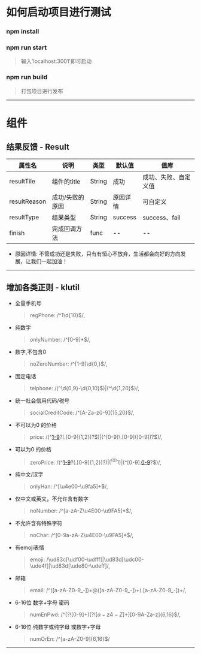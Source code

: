 # 如何启动项目进行测试

###  npm install

### npm run start

> 输入'localhost:3001'即可启动

### npm run build

> 打包项目进行发布
---
# 组件

## 结果反馈 - Result

|属性名 | 说明 | 类型 | 默认值 | 值库 |
| --------- | ---------- | ---------- | ---------- | --------- |
| resultTile | 组件的title | String | 成功 | 成功、失败、自定义值 |
| resultReason | 成功/失败的原因 | String | 原因详情 | 可自定义 |
| resultType | 结果类型 | String | success | success、fail |
| finish | 完成回调方法 |func| -- | -- | -- |

* 原因详情: 不管成功还是失败，只有有恒心不放弃，生活都会向好的方向发展，让我们一起加油！

---
## 增加各类正则 - klutil

* 全量手机号
    > regPhone: /^1\d{10}$/,
* 纯数字
    > onlyNumber: /^[0-9]*$/,
* 数字,不包含0
    > noZeroNumber: /^[1-9]\d{0,}$/,
* 固定电话
    > telphone: /(^\d{0,9}-\d{0,10}$)|(^\d{1,20}$)/,
* 统一社会信用代码/税号
    > socialCreditCode: /^[A-Za-z0-9]{15,20}$/,
* 不可以为0 的价格
    > price: /(^[1-9]([0-9]+)?(\.[0-9]{1,2})?$)|(^[0-9]\.[0-9]([0-9])?$)/,
* 可以为0 的价格
    > zeroPrice: /(^[1-9]([0-9]+)?(\.[0-9]{1,2})?$)|(^(0){1}$)|(^[0-9]\.[0-9]([0-9])?$)/,
* 纯中文/汉字
    > onlyHan: /^[\u4e00-\u9fa5]+$/,
* 仅中文或英文，不允许含有数字
    > noNumber: /^[a-zA-Z\u4E00-\u9FA5]*$/,
* 不允许含有特殊字符
    > noChar: /^[0-9a-zA-Z\u4E00-\u9FA5]*$/,
* 有emoji表情
    > emoji: /\ud83c[\udf00-\udfff]|\ud83d[\udc00-\ude4f]|\ud83d[\ude80-\udeff]/,
* 邮箱
    > email: /^([a-zA-Z0-9_-])+@([a-zA-Z0-9_-])+(.[a-zA-Z0-9_-])+/,
* 6-16位 数字+字母 密码
    > numEnPwd: /^(?![0-9]+$)(?![a-zA-Z]+$)[0-9A-Za-z]{6,16}$/,
* 6-16位 纯数字或纯字母 或数字+字母
    > numOrEn: /^[a-zA-Z0-9]{6,16}$/
---
